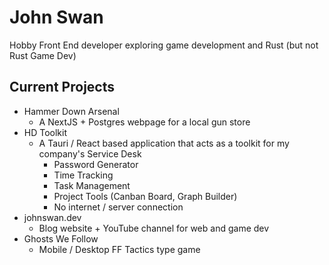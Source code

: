 # John Swan
Hobby Front End developer exploring game development and Rust (but not Rust Game Dev)

## Current Projects
- Hammer Down Arsenal
  - A NextJS + Postgres webpage for a local gun store
- HD Toolkit
  - A Tauri / React based application that acts as a toolkit for my company's Service Desk
      - Password Generator
      - Time Tracking
      - Task Management
      - Project Tools (Canban Board, Graph Builder)
      - No internet / server connection
- johnswan.dev
  - Blog website + YouTube channel for web and game dev
- Ghosts We Follow
  - Mobile / Desktop FF Tactics type game


